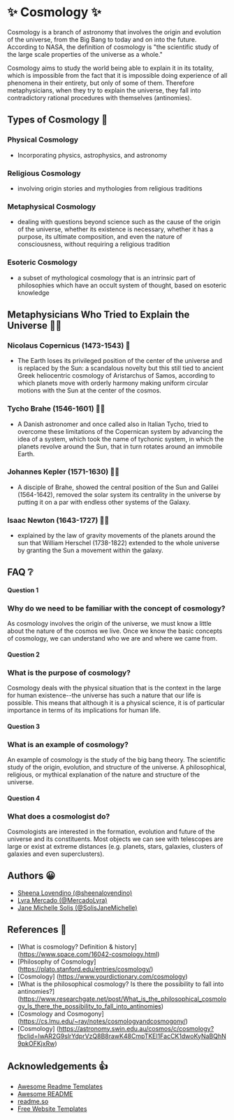
# ✨ Cosmology ✨

Cosmology is a branch of astronomy that involves the origin and evolution of the universe, from the Big Bang to today and on into the future. According to NASA, the definition of cosmology is "the scientific study of the large scale properties of the universe as a whole."

Cosmology aims to study the world being able to explain it in its totality, which is impossible from the fact that it is impossible doing experience of all phenomena in their entirety, but only of some of them. Therefore metaphysicians, when they try to explain the universe, they fall into contradictory rational procedures with themselves (antinomies).

## Types of Cosmology 📝

### Physical Cosmology 
- Incorporating physics, astrophysics, and astronomy
### Religious Cosmology
- involving origin stories and mythologies from religious traditions
### Metaphysical Cosmology
- dealing with questions beyond science such as the cause of the origin of the universe, whether its existence is necessary, whether it has a purpose, its ultimate composition, and even the nature of consciousness, without requiring a religious tradition
### Esoteric Cosmology
- a subset of mythological cosmology that is an intrinsic part of philosophies which have an occult system of thought, based on esoteric knowledge

## Metaphysicians Who Tried to Explain the Universe 👨‍🔬

### Nicolaus Copernicus (1473-1543) 👨

- The Earth loses its privileged position of the center of the universe and is replaced by the Sun: a scandalous novelty but this still tied to ancient Greek heliocentric cosmology of Aristarchus of Samos, according to which planets move with orderly harmony making uniform circular motions with the Sun at the center of the cosmos.

###  Tycho Brahe (1546-1601) 👨🏻
- A Danish astronomer and once called also in Italian Tycho, tried to overcome these limitations of the Copernican system by advancing the idea of a system, which took the name of tychonic system, in which the planets revolve around the Sun, that in turn rotates around an immobile Earth.

### Johannes Kepler (1571-1630) 🧑🏻
-  A disciple of Brahe, showed the central position of the Sun and Galilei (1564-1642), removed the solar system its centrality in the universe by putting it on a par with endless other systems of the Galaxy.

### Isaac Newton (1643-1727) 🧓🏼
- explained by the law of gravity movements of the planets around the sun that William Herschel (1738-1822) extended to the whole universe by granting the Sun a movement within the galaxy.
## FAQ ❔

#### Question 1
### Why do we need to be familiar with the concept of cosmology?

As cosmology involves the origin of the universe, we must know a little about the nature of the cosmos we live. Once we know the basic concepts of cosmology, we can understand who we are and where we came from. 


#### Question 2
### What is the purpose of cosmology?

Cosmology deals with the physical situation that is the context in the large for human existence--the universe has such a nature that our life is possible. This means that although it is a physical science, it is of particular importance in terms of its implications for human life.

#### Question 3
### What is an example of cosmology?

An example of cosmology is the study of the big bang theory. The scientific study of the origin, evolution, and structure of the universe. A philosophical, religious, or mythical explanation of the nature and structure of the universe.

#### Question 4
### What does a cosmologist do?

Cosmologists are interested in the formation, evolution and future of the universe and its constituents. Most objects we can see with telescopes are large or exist at extreme distances (e.g. planets, stars, galaxies, clusters of galaxies and even superclusters).
## Authors 😀

- [Sheena Lovendino (@sheenalovendino)](https://github.com/sheenalovendino)
- [Lyra Mercado (@MercadoLyra)](https://github.com/MercadoLyra)
- [Jane Michelle Solis (@SolisJaneMichelle)](https://github.com/SolisJaneMichelle)


## References 🔗

- [What is cosmology? Definition & history] (https://www.space.com/16042-cosmology.html)
- [Philosophy of Cosmology] (https://plato.stanford.edu/entries/cosmology/)
- [Cosmology] (https://www.yourdictionary.com/cosmology)
- [What is the philosophical cosmology? Is there the possibility to fall into antinomies?] (https://www.researchgate.net/post/What_is_the_philosophical_cosmology_Is_there_the_possibility_to_fall_into_antinomies)
- [Cosmology and Cosmogony] (https://cs.lmu.edu/~ray/notes/cosmologyandcosmogony/) 
- [Cosmology] (https://astronomy.swin.edu.au/cosmos/c/cosmology?fbclid=IwAR2G9slrYdprVzQ8B8rawK48CmpTKEl1FacCK1dwoKyNaBQhN9pkOFKjxRw)


## Acknowledgements 👍

 - [Awesome Readme Templates](https://awesomeopensource.com/project/elangosundar/awesome-README-templates)
 - [Awesome README](https://github.com/matiassingers/awesome-readme)
 - [readme.so](https://readme.so/editor)
 - [Free Website Templates](https://freewebsitetemplates.com/)
